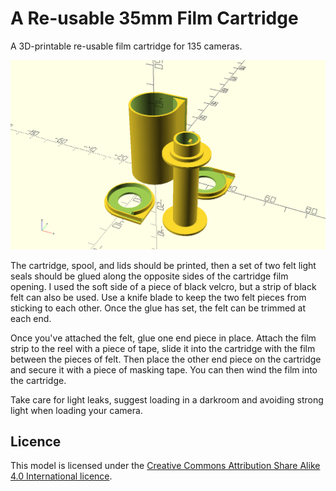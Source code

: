 # A Re-usable 35mm Film Cartridge
A 3D-printable re-usable film cartridge for 135 cameras.

![A render of the STL for the cartridge](135-cartridge.png "A render of the STL for the cartridge")

The cartridge, spool, and lids should be printed, then a set of two felt light seals should be glued along the opposite sides of the cartridge film opening. I used the soft side of a piece of black velcro, but a strip of black felt can also be used. Use a knife blade to keep the two felt pieces from sticking to each other. Once the glue has set, the felt can be trimmed at each end.

Once you've attached the felt, glue one end piece in place. Attach the film strip to the reel with a piece of tape, slide it into the cartridge with the film between the pieces of felt. Then place the other end piece on the cartridge and secure it with a piece of masking tape. You can then wind the film into the cartridge.

Take care for light leaks, suggest loading in a darkroom and avoiding strong light when loading your camera.

## Licence

This model is licensed under the [Creative Commons Attribution Share Alike 4.0 International licence](license.md).
